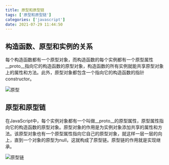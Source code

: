 ```yaml
---
title: 原型和原型链
tags: ['原型和原型链']
categories: ['javascript']
date: 2021-07-29 11:44:50
---
```



## 构造函数、原型和实例的关系

每个构造函数都有一个原型对象，而构造函数的每个实例都有一个原型属性__proto__指向它的构造函数的原型对象，构造函数的所有实例就能共享原型对象上的属性和方法。此外，原型对象都包含一个指向它的构造函数的指针constructor。

![原型](https://image-static.segmentfault.com/207/279/2072790741-58e5a70788918_fix732)

## 原型和原型链

在JavaScript中，每个实例对象都有一个叫做__proto__的原型属性，原型属性指向它的构造函数的原型对象。原型对象的作用是为实例对象添加共享的属性和方法。该原型对象也有一个原型属性指向它自己的原型对象，就这样一层一层的向上，直到一个对象的原型为null，这就构成了原型链。原型链的作用就是实现继承。

![原型链](https://image-static.segmentfault.com/414/998/4149982343-58e5a767abec1_fix732)
